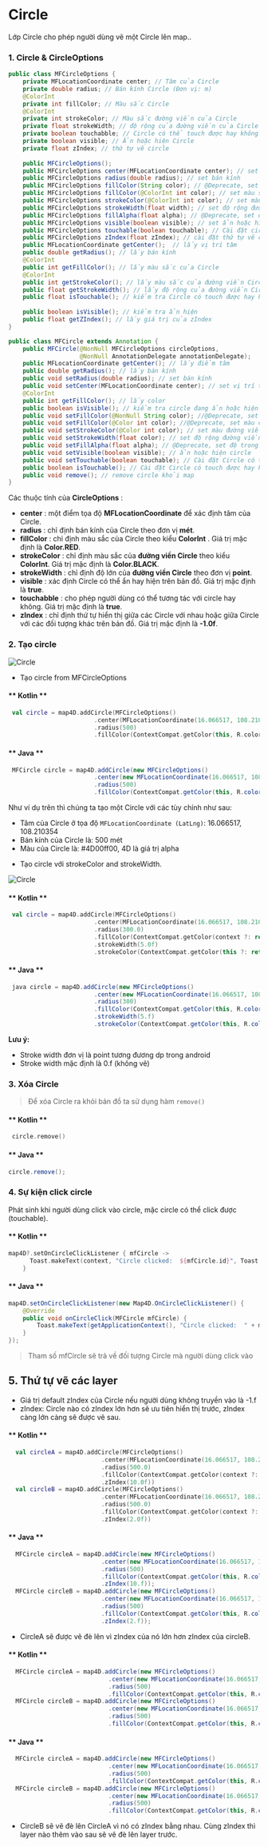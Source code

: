# Circle

Lớp Circle cho phép người dùng vẽ một Circle lên map..

### 1. Circle & CircleOptions

```java
public class MFCircleOptions {
	private MFLocationCoordinate center; // Tâm của Circle 
	private double radius; // Bán kính Circle (Đơn vị: m)
	@ColorInt
	private int fillColor; // Màu sắc Circle
	@ColorInt
	private int strokeColor; // Màu sắc đường viền của Circle
	private float strokeWidth; // độ rộng của đường viền của Circle
	private boolean touchabble; // Circle có thể touch được hay không
	private boolean visible; // Ẩn hoặc hiện Circle
	private float zIndex; // thứ tự vẽ circle
	
	public MFCircleOptions();
	public MFCircleOptions center(MFLocationCoordinate center); // set vị trí tâm
	public MFCircleOptions radius(double radius); // set bán kính
	public MFCircleOptions fillColor(String color); // @Deprecate, set màu sắc
	public MFCircleOptions fillColor(@ColorInt int color); // set màu sắc
	public MFCircleOptions strokeColor(@ColorInt int color); // set màu sắc đường viền Circle
	public MFCircleOptions strokeWidth(float width); // set độ rộng đường viền Circle
	public MFCircleOptions fillAlpha(float alpha); // @Deprecate, set độ trong suốt
	public MFCircleOptions visible(boolean visible); // set ẩn hoặc hiện circle
	public MFCircleOptions touchable(boolean touchable); // Cài đặt circle touch được hay không
	public MFCircleOptions zIndex(float zIndex); // cài đặt thứ tự vẽ circle trên map
	public MFLocationCoordinate getCenter();  // lấy vị trí tâm
	public double getRadius(); // lấy bán kính
	@ColorInt
	public int getFillColor(); // lấy màu sắc của Circle
	@ColorInt
	public int getStrokeColor(); // lấy màu sắc của đường viền Circle
	public float getStrokeWidth(); // lấy độ rộng của đường viền Circle
	public float isTouchable(); // kiểm tra Circle có touch được hay không
	
	public boolean isVisible(); // kiểm tra ẩn hiện
	public float getZIndex(); // lấy giá trị của zIndex
}

public class MFCircle extends Annotation {
    public MFCircle(@NonNull MFCircleOptions circleOptions,
                    @NonNull AnnotationDelegate annotationDelegate);
    public MFLocationCoordinate getCenter(); // lấy điểm tâm
    public double getRadius(); // lấy bán kính
    public void setRadius(double radius); // set bán kính
    public void setCenter(MFLocationCoordinate center); // set vị trí tâm
    @ColorInt
    public int getFillColor(); // lấy color
    public boolean isVisible(); // kiểm tra circle đang ẩn hoặc hiện
    public void setFillColor(@NonNull String color); //@Deprecate, set màu của circle
    public void setFillColor(@Color int color); //@Deprecate, set màu của circle
    public void setStrokeColor(@Color int color); // set màu đường viền của circle
    public void setStrokeWidth(float color); // set độ rộng đường viền của circle
    public void setFillAlpha(float alpha); // @Deprecate, set độ trong suốt
    public void setVisible(boolean visible); // ẩn hoặc hiện circle
    public void setTouchable(boolean touchable); // Cài đặt Circle có touch được hay không
    public boolean isTouchable(); // Cài đặt Circle có touch được hay không
    public void remove(); // remove circle khỏi map
}
```

Các thuộc tính của **CircleOptions** :

- **center** : một điểm tọa độ **MFLocationCoordinate** để xác định tâm của Circle.
- **radius** : chỉ định bán kính của Circle theo đơn vị **mét**.
- **fillColor** : chỉ định màu sắc của Circle theo kiểu **ColorInt** . Giá trị mặc định là **Color.RED**.
- **strokeColor** : chỉ định màu sắc của **đường viền Circle** theo kiểu **ColorInt**. Giá trị mặc
định là **Color.BLACK**.
- **strokeWidth** : chỉ định độ lớn của **đường viền Circle** theo đơn vị **point**.
- **visible** : xác định Circle có thể ẩn hay hiện trên bản đồ. Giá trị mặc định là **true**.
- **touchabble** : cho phép người dùng có thể tương tác với circle hay không. Giá trị mặc định là **true**.
- **zIndex** : chỉ định thứ tự hiển thị giữa các Circle với nhau hoặc giữa Circle với các đối tượng khác trên
bản đồ. Giá trị mặc định là **-1.0f**.

### 2. Tạo circle

![Circle](https://raw.githubusercontent.com/iotlinkadmin/map4d-android-sdk/master/docs/resource/6-circle.png)

- Tạo circle from MFCircleOptions 

<!-- tabs:start -->
#### ** Kotlin **
```kotlin
 val circle = map4D.addCircle(MFCircleOptions()
                        .center(MFLocationCoordinate(16.066517, 108.210354))
                        .radius(500)
                        .fillColor(ContextCompat.getColor(this, R.color.redWithAlphaThirtyPercent)))
```
#### ** Java **
```java
 MFCircle circle = map4D.addCircle(new MFCircleOptions()
                        .center(new MFLocationCoordinate(16.066517, 108.210354))
                        .radius(500)
                        .fillColor(ContextCompat.getColor(this, R.color.redWithAlphaThirtyPercent)));
```
<!-- tabs:end -->

Như ví dụ trên thì chúng ta tạo một Circle với các tùy chỉnh như sau:
* Tâm của Circle ở tọa độ `MFLocationCoordinate (LatLng)`: 16.066517, 108.210354
* Bán kính của Circle là: 500 mét
* Màu của Circle là: #4D00ff00, 4D là giá trị alpha

- Tạo circle với strokeColor and strokeWidth.

![Circle](https://raw.githubusercontent.com/map4d/map4d-android-sdk/master/docs/resource/6-circle-stroke.jpg)

<!-- tabs:start -->
#### ** Kotlin **
```kotlin
 val circle = map4D.addCircle(MFCircleOptions()
                        .center(MFLocationCoordinate(16.066517, 108.210354))
                        .radius(300.0)
                        .fillColor(ContextCompat.getColor(context ?: return, R.color.green))
                        .strokeWidth(5.0f)
                        .strokeColor(ContextCompat.getColor(this ?: return, R.color.red)))
```

#### ** Java **
```java
 java circle = map4D.addCircle(new MFCircleOptions()
                        .center(new MFLocationCoordinate(16.066517, 108.210354))
                        .radius(300)
                        .fillColor(ContextCompat.getColor(this, R.color.green))
                        .strokeWidth(5.f)
                        .strokeColor(ContextCompat.getColor(this, R.color.red)));
```

<!-- tabs:end -->
**Lưu ý:**

   - Stroke width đơn vị là point tương đương dp trong android
   - Stroke width mặc định là 0.f (không vẽ)
   
### 3. Xóa Circle

> Để xóa Circle ra khỏi bản đồ ta sử dụng hàm `remove()`

<!-- tabs:start -->
#### ** Kotlin **
```kotlin
 circle.remove()
```

#### ** Java **
```java
circle.remove();
```
<!-- tabs:end -->

### 4. Sự kiện click circle

Phát sinh khi người dùng click vào circle, mặc circle có thể click được (touchable).

<!-- tabs:start -->
#### ** Kotlin **
```kotlin
map4D?.setOnCircleClickListener { mfCircle ->
      Toast.makeText(context, "Circle clicked:  ${mfCircle.id}", Toast.LENGTH_SHORT).show()
    }
```
#### ** Java **
```java
map4D.setOnCircleClickListener(new Map4D.OnCircleClickListener() {
    @Override
    public void onCircleClick(MFCircle mfCircle) {
        Toast.makeText(getApplicationContext(), "Circle clicked:  " + mfCircle.getId(), Toast.LENGTH_SHORT).show();
    }
});
```
<!-- tabs:end -->

> Tham số mfCircle sẽ trả về đối tượng Circle mà người dùng click vào

## 5. Thứ tự vẽ các layer

- Giá trị default zIndex của Circle nếu người dùng không truyền vào là -1.f
- zIndex: Circle nào có zIndex lớn hơn sẽ ưu tiên hiển thị trước, zIndex càng lớn càng sẽ được vẽ sau.

<!-- tabs:start -->
#### ** Kotlin **
```kotlin
  val circleA = map4D.addCircle(MFCircleOptions()
                          .center(MFLocationCoordinate(16.066517, 108.210354))
                          .radius(500.0)
                          .fillColor(ContextCompat.getColor(context ?: return, R.color.green))
                          .zIndex(10.0f))
  val circleB = map4D.addCircle(MFCircleOptions()
                          .center(MFLocationCoordinate(16.066517, 108.210354))
                          .radius(500.0)
                          .fillColor(ContextCompat.getColor(context ?: return, R.color.red))
                          .zIndex(2.0f))
```

#### ** Java **
```java
  MFCircle circleA = map4D.addCircle(new MFCircleOptions()
                          .center(new MFLocationCoordinate(16.066517, 108.210354))
                          .radius(500)
                          .fillColor(ContextCompat.getColor(this, R.color.green))
                          .zIndex(10.f));
  MFCircle circleB = map4D.addCircle(new MFCircleOptions()
                          .center(new MFLocationCoordinate(16.066517, 108.210354))
                          .radius(500)
                          .fillColor(ContextCompat.getColor(this, R.color.red))
                          .zIndex(2.f));
```

<!-- tabs:end -->
- CircleA sẽ được vẽ đè lên vì zIndex của nó lớn hơn zIndex của circleB.

<!-- tabs:start -->

#### ** Kotlin **
```java
  MFCircle circleA = map4D.addCircle(new MFCircleOptions()
                            .center(new MFLocationCoordinate(16.066517, 108.210354))
                            .radius(500)
                            .fillColor(ContextCompat.getColor(this, R.color.red)));
  MFCircle circleB = map4D.addCircle(new MFCircleOptions()
                            .center(new MFLocationCoordinate(16.066517, 108.210354))
                            .radius(500)
                            .fillColor(ContextCompat.getColor(this, R.color.green)));
```
#### ** Java **
```java
  MFCircle circleA = map4D.addCircle(new MFCircleOptions()
                            .center(new MFLocationCoordinate(16.066517, 108.210354))
                            .radius(500)
                            .fillColor(ContextCompat.getColor(this, R.color.red)));
  MFCircle circleB = map4D.addCircle(new MFCircleOptions()
                            .center(new MFLocationCoordinate(16.066517, 108.210354))
                            .radius(500)
                            .fillColor(ContextCompat.getColor(this, R.color.green)));
```

<!-- tabs:end -->
- CircleB sẽ vẽ đè lên CircleA vì nó có zIndex bằng nhau. Cùng zIndex thì layer nào thêm vào sau sẽ vẽ đè lên layer trước.
